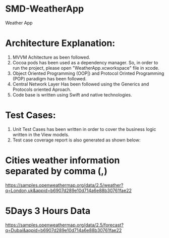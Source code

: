 # SMD-WeatherApp
Weather App

# Architecture Explanation:
1. MVVM Achitecture as been followed.
2. Cocoa pods has been used as a dependency manager. So, in order to run the project, please open "WeatherApp.xcworkspace" file in xcode.
3. Object Oriented Programming (OOP|) and  Protocol Orinted Programming  (POP) paradigm has been followed.
4. Central Network Layer Has been followed using the Generics and Protocols oriented Aproach.
5. Code base is written using Swift and native technologies.

# Test Cases:
1. Unit Test Cases has been written in order to cover the business logic written in the View models.
2. Test case coverage report is also generated as shown below:



# Cities weather information separated by comma (,)
https://samples.openweathermap.org/data/2.5/weather?q=London,uk&appid=b6907d289e10d714a6e88b30761fae22

# 5Days 3 Hours Data
https://samples.openweathermap.org/data/2.5/forecast?q=Dubai&appid=b6907d289e10d714a6e88b30761fae22
